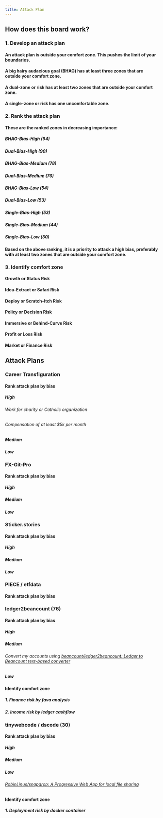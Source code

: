 ```yaml
---
title: Attack Plan
---
```


## How does this board work?
### 1. Develop an attack plan
#### An attack plan is outside your comfort zone. This pushes the limit of your boundaries.
#### A big hairy audacious goal (BHAG) has at least three zones that are outside your comfort zone.
#### A dual-zone or risk has at least two zones that are outside your comfort zone.
#### A single-zone or risk has one uncomfortable zone.
### 2. Rank the attack plan
#### These are the ranked zones in decreasing importance:
##### BHAG-Bias-High (94)
##### Dual-Bias-High (90)
##### BHAG-Bias-Medium (78)
##### Dual-Bias-Medium (76)
##### BHAG-Bias-Low (54)
##### Dual-Bias-Low (53)
##### Single-Bias-High (53)
##### Single-Bias-Medium (44)
##### Single-Bias-Low (30)
#### Based on the above ranking, it is a priority to attack a high bias, preferably with at least two zones that are outside your comfort zone.
### 3. Identify comfort zone
#### Growth or Status Risk
#### Idea-Extract or Safari Risk
#### Deploy or Scratch-Itch Risk
#### Policy or Decision Risk
#### Immersive or Behind-Curve Risk
#### Profit or Loss Risk
#### Market or Finance Risk
## Attack Plans
### Career Transfiguration
#### Rank attack plan by bias
##### High
###### Work for charity or Catholic organization
###### Compensation of at least $5k per month
##### Medium
##### Low
### FX-Git-Pro
#### Rank attack plan by bias
##### High
##### Medium
##### Low
### Sticker.stories
#### Rank attack plan by bias
##### High
##### Medium
##### Low
### PIECE / etfdata
#### Rank attack plan by bias
#####
### ledger2beancount (76)
#### Rank attack plan by bias
##### High
##### Medium
###### Convert my accounts using [beancount/ledger2beancount: Ledger to Beancount text-based converter](https://github.com/beancount/ledger2beancount)
##### Low
#### Identify comfort zone
##### 1. Finance risk by fava analysis
##### 2. Income risk by ledger cashflow
### tinywebcode / dscode (30)
#### Rank attack plan by bias
##### High
##### Medium
##### Low
###### [RobinLinus/snapdrop: A Progressive Web App for local file sharing](https://github.com/RobinLinus/snapdrop)
#### Identify comfort zone
##### 1. Deployment risk by docker container

